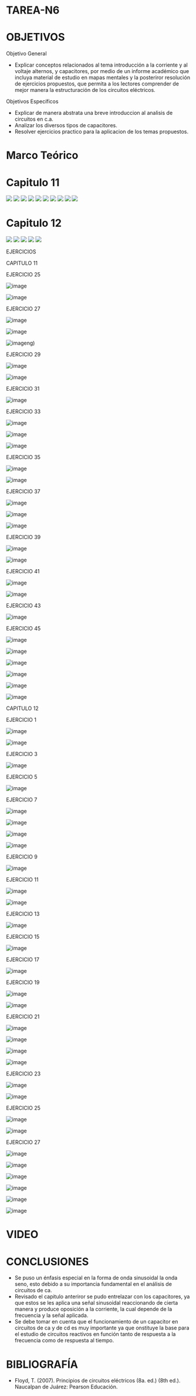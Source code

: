 # TAREA-N6

# OBJETIVOS

Objetivo General

- Explicar conceptos relacionados al tema introducción a la corriente y al voltaje alternos, y capacitores, por medio de un informe académico que incluya material de estudio en mapas mentales y la posteriror resolución de ejercicios propuestos, que permita a los lectores comprender de mejor manera la estructuración de los circuitos eléctricos.

Objetivos Específicos
- Explicar de manera abstrata una breve introduccion al analisis de circuitos en c.a.
- Analizar los diversos tipos de capacitores.
- Resolver ejercicios practico para la aplicacion de los temas propuestos.
# Marco Teórico

# Capitulo 11

![](https://github.com/BENLLAMIN69/TAREA-N6/blob/main/IMA/png%20(3).png)
![](https://github.com/BENLLAMIN69/TAREA-N6/blob/main/IMA/png%20(4).png)
![](https://github.com/BENLLAMIN69/TAREA-N6/blob/main/IMA/png%20(5).png)
![](https://github.com/BENLLAMIN69/TAREA-N6/blob/main/IMA/png%20(6).png)
![](https://github.com/BENLLAMIN69/TAREA-N6/blob/main/IMA/png%20(7).png)
![](https://github.com/BENLLAMIN69/TAREA-N6/blob/main/IMA/png%20(8).png)
![](https://github.com/BENLLAMIN69/TAREA-N6/blob/main/IMA/png%20(9).png)
![](https://github.com/BENLLAMIN69/TAREA-N6/blob/main/IMA/png%20(10).png)
![](https://github.com/BENLLAMIN69/TAREA-N6/blob/main/IMA/png%20(11).png)
![](https://github.com/BENLLAMIN69/TAREA-N6/blob/main/IMA/png%20(12).png)

# Capitulo 12

![](https://github.com/BENLLAMIN69/TAREA-N6/blob/main/IMA/Introduce%20el%20texto%20aqu%C3%AD.png)
![](https://github.com/BENLLAMIN69/TAREA-N6/blob/main/IMA/png%20(13).png)
![](https://github.com/BENLLAMIN69/TAREA-N6/blob/main/IMA/png%20(16).png)
![](https://github.com/BENLLAMIN69/TAREA-N6/blob/main/IMA/png%20(17).png)
![](https://github.com/BENLLAMIN69/TAREA-N6/blob/main/IMA/png%20(18).png)


EJERCICIOS 

CAPITULO 11

EJERCICIO 25 

![image](https://user-images.githubusercontent.com/93900233/149810088-e6a5f4d6-5663-469e-9dfa-9a5686f3213e.png)

![image](https://user-images.githubusercontent.com/93900233/149810159-55689ddf-fdaf-4af6-b6f8-d6afef6f5494.png)

EJERCICIO 27

![image](https://user-images.githubusercontent.com/93900233/149810300-131d083e-66fa-43e8-82a4-e4a0b1362ec6.png)

![image](https://user-images.githubusercontent.com/93900233/149810357-fe6e87b0-8a15-4801-b67f-0cc6e239a312.png)

![image](https://user-images.githubusercontent.com/93900233/149810426-01e17a97-2712-4bc1-a32f-f4a69bec263f.png)ng)

EJERCICIO 29 

![image](https://user-images.githubusercontent.com/93900233/149810571-8d6fedb9-5096-4538-be52-c0edc02100c2.png)

![image](https://user-images.githubusercontent.com/93900233/149810603-65851619-5f07-4fa9-9f38-46dbe715a838.png)

EJERCICIO 31

![image](https://user-images.githubusercontent.com/93900233/149810649-5b2a53e1-7a44-4e2e-8c48-9cc8f1be3a36.png)

EJERCICIO 33

![image](https://user-images.githubusercontent.com/93900233/149811374-8d59b97d-60b5-49cd-9290-84ce1c799af2.png)

![image](https://user-images.githubusercontent.com/93900233/149811440-e59d9c45-33cd-49be-925d-35997effc6ac.png)

![image](https://user-images.githubusercontent.com/93900233/149811502-a48752b6-5e1b-4e9a-a020-f017cf938c09.png)

EJERCICIO 35

![image](https://user-images.githubusercontent.com/93900233/149811632-7adc8618-043c-4432-a524-7f1b41388614.png)

![image](https://user-images.githubusercontent.com/93900233/149811675-24869c95-ef61-4ada-88c0-68b7bc11dccb.png)

EJERCICIO 37

![image](https://user-images.githubusercontent.com/93900233/149810993-0beb0f12-a441-4601-87e8-f883056658d6.png)

![image](https://user-images.githubusercontent.com/93900233/149811038-9bf76a22-c93a-4181-9212-00cc230f2070.png)

![image](https://user-images.githubusercontent.com/93900233/149811080-fd07f180-8099-4389-b61d-68484a2dd387.png)

EJERCICIO 39

![image](https://user-images.githubusercontent.com/93900233/149811745-6108c46c-c8ed-4cd3-8ff5-753cb316d2f6.png)

![image](https://user-images.githubusercontent.com/93900233/149811812-6c0d84b3-1da4-46f8-a2ea-14371b507f91.png)

EJERCICIO 41

![image](https://user-images.githubusercontent.com/93900233/149811869-3501b184-0f61-4bdf-aabd-82755e27b76b.png)

![image](https://user-images.githubusercontent.com/93900233/149811895-fb95916b-9a80-4413-8368-1d526d357ee6.png)

EJERCICIO 43

![image](https://user-images.githubusercontent.com/93900233/149811941-bfd91273-7db6-4102-aa5b-dafa8918f431.png)

EJERCICIO 45 

![image](https://user-images.githubusercontent.com/93900233/149812013-0d5f3ae6-ac3d-4ce2-8edc-c78fbaef5ec8.png)

![image](https://user-images.githubusercontent.com/93900233/149812044-e51ac589-68cb-4106-94c3-1483dbe9b31b.png)

![image](https://user-images.githubusercontent.com/93900233/149812075-e1657a44-82d9-4337-9afc-8cfddf872256.png)

![image](https://user-images.githubusercontent.com/93900233/149812166-60e1e3da-e7ad-4223-8e0b-13e2e3e81310.png)

![image](https://user-images.githubusercontent.com/93900233/149812209-3e419f82-58b0-465a-8a34-7806d723d55c.png)

![image](https://user-images.githubusercontent.com/93900233/149812275-2e0a5f90-4102-4454-8228-2c6b97221533.png)

CAPITULO 12

EJERCICIO 1

![image](https://user-images.githubusercontent.com/93900233/149815163-a3beadbc-38b9-4761-9838-29237b79cf95.png)

![image](https://user-images.githubusercontent.com/93900233/149815231-952b2f7f-6ee6-4c2b-a1e0-986741351028.png)

EJERCICIO 3

![image](https://user-images.githubusercontent.com/93900233/149815287-0cf25f3f-d1e6-4088-8be9-e1b754927b75.png)

EJERCICIO 5

![image](https://user-images.githubusercontent.com/93900233/149815404-d83308ab-c714-499f-8e6a-01e22fd220ac.png)

EJERCICIO 7

![image](https://user-images.githubusercontent.com/93900233/149815478-fcd4eab8-f94f-48ea-ac1d-ab149c45d383.png)

![image](https://user-images.githubusercontent.com/93900233/149815509-e2b9f688-d8f3-4c66-bc98-aaddccd34208.png)

![image](https://user-images.githubusercontent.com/93900233/149815537-ab5fab0b-a38d-47ac-91a6-26a19c104988.png)

![image](https://user-images.githubusercontent.com/93900233/149815629-4c835daf-53cd-4d45-bc9c-b7bc2b50c022.png)

EJERCICIO 9

![image](https://user-images.githubusercontent.com/93900233/149815718-43645a70-542d-44b0-b13f-1ee1fdfbbda1.png)

EJERCICIO 11

![image](https://user-images.githubusercontent.com/93900233/149815775-635d59bd-f838-42cf-9ac0-7fc8fa9ce020.png)

![image](https://user-images.githubusercontent.com/93900233/149815801-acbabfe8-709b-4f9b-bad4-78aded06562a.png)

EJERCICIO 13

![image](https://user-images.githubusercontent.com/93900233/149815894-9a6f0d44-9a01-4d40-999c-0ed0e302a128.png)

EJERCICIO 15

![image](https://user-images.githubusercontent.com/93900233/149815933-7d154d2b-b5d1-4592-bc57-a82ec39fc184.png)

EJERCICIO 17

![image](https://user-images.githubusercontent.com/93900233/149815986-d16578d9-ce37-4159-b3af-2ffaeab313dc.png)

EJERCICIO 19

![image](https://user-images.githubusercontent.com/93900233/149816046-bed96250-f7ca-4bf3-ba57-786d0a0d40b3.png)

![image](https://user-images.githubusercontent.com/93900233/149816106-6520295f-1eae-4b21-b13b-dc9700d69128.png)

EJERCICIO 21

![image](https://user-images.githubusercontent.com/93900233/149816142-c178bb74-5000-48b5-8e2b-a075a779f2a8.png)

![image](https://user-images.githubusercontent.com/93900233/149816176-ac01b526-4d4e-4bae-8180-a2154e06c317.png)

![image](https://user-images.githubusercontent.com/93900233/149816229-92738512-b3bd-4a2e-9f92-8c151ca66bf7.png)

![image](https://user-images.githubusercontent.com/93900233/149816265-3b67b205-c430-4274-805e-76f99897c5ad.png)

EJERCICIO 23

![image](https://user-images.githubusercontent.com/93900233/149816324-d14f4aaa-fd6c-4694-85e8-5af2bd47046e.png)

![image](https://user-images.githubusercontent.com/93900233/149816352-72f5763a-6ce0-48b8-ab67-95b70b820261.png)

EJERCICIO 25

![image](https://user-images.githubusercontent.com/93900233/149816447-cfe17719-39b4-4d26-96e9-2d8bafd5efe5.png)

![image](https://user-images.githubusercontent.com/93900233/149816521-bc7c0d1d-1bb3-44f2-9eb0-1242943279c5.png)

EJERCICIO 27

![image](https://user-images.githubusercontent.com/93900233/149816785-2a4e64f9-5e54-43a2-998f-afe94f701a73.png)

![image](https://user-images.githubusercontent.com/93900233/149816931-a779132d-5f15-4bb2-9036-866071ad9f59.png)

![image](https://user-images.githubusercontent.com/93900233/149816988-c43246f8-3b23-42f2-b553-97cd721cef51.png)

![image](https://user-images.githubusercontent.com/93900233/149817034-db3354f6-1e90-4972-ae28-067c9adc2cd4.png)

![image](https://user-images.githubusercontent.com/93900233/149817078-00fe0619-a714-4971-a283-b779f3bc0803.png)

![image](https://user-images.githubusercontent.com/93900233/149817115-aa12edc4-e484-431b-87ed-c2a09f3e7ff0.png)

# VIDEO

# CONCLUSIONES

- Se puso un énfasis especial en la forma de onda sinusoidal la onda seno, esto debido a su importancia fundamental en el análisis de circuitos de ca.
- Revisado el capitulo anteriror se pudo entrelazar con los capacitores, ya que estos se les aplica una señal sinusoidal reaccionando de cierta manera y produce oposición a la corriente, la cual depende de la frecuencia y la señal aplicada.
- Se debe tomar en cuenta que el funcionamiento de un capacitor en circuitos de ca y de cd es muy importante ya que onstituye la base para el estudio de circuitos reactivos en función tanto de respuesta a la frecuencia como de respuesta al tiempo.

# BIBLIOGRAFÍA
- Floyd, T. (2007). Principios de circuitos eléctricos (8a. ed.) (8th ed.). Naucalpan de Juárez: Pearson Educación.

